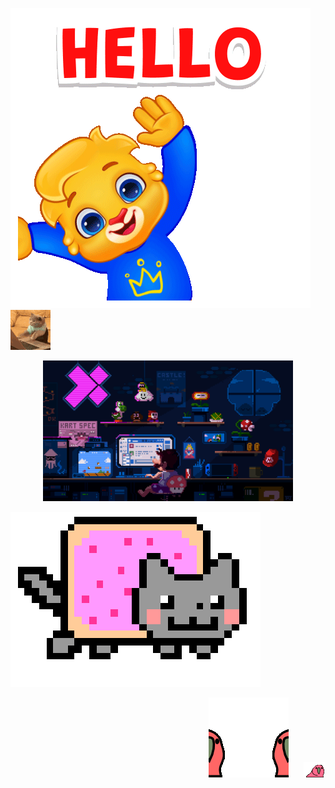 ![gifhello](hello.gif)
![gifcat](cat.gif)

<div align="center">
  <img src="mario.gif" alt="gifmario" style="width: 400px;">
</div>

![gifnyancat](nyancat.gif)

<div align="right">
  <img src="parrot.gif" alt="parrotgif" style="margin-right: 20px;">
  <img src="parrot2.gif" alt="parrot2gif">
</div>

